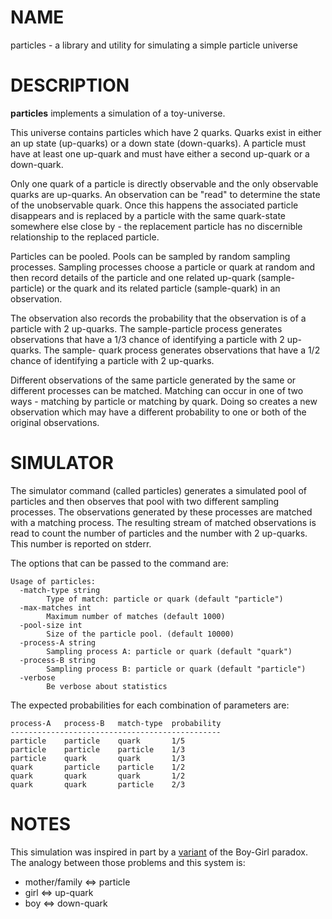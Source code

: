 # NAME 

particles - a library and utility for simulating a simple particle universe

# DESCRIPTION

**particles** implements a simulation of a toy-universe. 

This universe contains particles which have 2 quarks. Quarks exist in either an
up state (up-quarks) or a down state (down-quarks). A particle must have at
least one up-quark and must have either a second up-quark or a down-quark.

Only one quark of a particle is directly observable and the only observable
quarks are up-quarks. An observation can be "read" to determine the state of the
unobservable quark. Once this happens the associated particle disappears and is
replaced by a particle with the same quark-state somewhere else close by - the
replacement particle has no discernible relationship to the replaced particle.

Particles can be pooled. Pools can be sampled by random sampling processes.
Sampling processes choose a particle or quark at random and then record details
of the particle and one related up-quark (sample-particle)  or the quark and its
related particle (sample-quark) in an observation.

The observation also records the probability that the observation is of a
particle with 2 up-quarks. The sample-particle process generates observations
that have a 1/3 chance of identifying a particle with 2 up-quarks. The sample-
quark process generates observations that have a 1/2 chance of identifying a
particle with 2 up-quarks.

Different observations of the same particle generated by the same or different 
processes can be matched. Matching can occur in one of two ways - matching
by particle or matching by quark. Doing so creates a new observation which may
have a different probability to one or both of the original observations.

# SIMULATOR

The simulator command (called particles) generates a simulated pool of particles
and then observes that pool with two different sampling processes. The 
observations generated by these processes are matched with a matching process.
The resulting stream of matched observations is read to count the number
of particles and the number with 2 up-quarks. This number is reported on stderr.

The options that can be passed to the command are:

    Usage of particles:
      -match-type string
            Type of match: particle or quark (default "particle")
      -max-matches int
            Maximum number of matches (default 1000)
      -pool-size int
            Size of the particle pool. (default 10000)
      -process-A string
            Sampling process A: particle or quark (default "quark")
      -process-B string
            Sampling process B: particle or quark (default "particle")
      -verbose
            Be verbose about statistics

The expected probabilities for each combination of parameters are:

    process-A   process-B   match-type  probability
    -----------------------------------------------
    particle    particle    quark       1/5
    particle    particle    particle    1/3
    particle    quark       quark       1/3
    quark       particle    particle    1/2
    quark       quark       quark       1/2
    quark       quark       particle    2/3

# NOTES

This simulation was inspired in part by a [variant](https://blog.jonseymour.net/the-boy-girl-paradox-with-a-twist) of the Boy-Girl paradox. The analogy between 
those problems and this system is:

* mother/family <=> particle
* girl <=> up-quark
* boy  <=> down-quark

